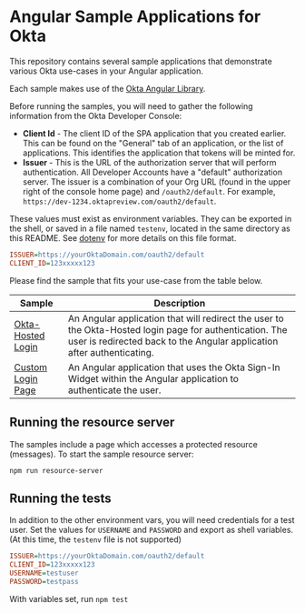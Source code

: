# Angular Sample Applications for Okta

This repository contains several sample applications that demonstrate various Okta use-cases in your Angular application.

Each sample makes use of the [Okta Angular Library][].

Before running the samples, you will need to gather the following information from the Okta Developer Console:

- **Client Id** - The client ID of the SPA application that you created earlier. This can be found on the "General" tab of an application, or the list of applications.  This identifies the application that tokens will be minted for.
- **Issuer** - This is the URL of the authorization server that will perform authentication.  All Developer Accounts have a "default" authorization server.  The issuer is a combination of your Org URL (found in the upper right of the console home page) and `/oauth2/default`. For example, `https://dev-1234.oktapreview.com/oauth2/default`.

These values must exist as environment variables. They can be exported in the shell, or saved in a file named `testenv`, located in the same directory as this README. See [dotenv](https://www.npmjs.com/package/dotenv) for more details on this file format.

```ini
ISSUER=https://yourOktaDomain.com/oauth2/default
CLIENT_ID=123xxxxx123
```

Please find the sample that fits your use-case from the table below.

| Sample | Description |
|--------|-------------|
| [Okta-Hosted Login](/okta-hosted-login) | An Angular application that will redirect the user to the Okta-Hosted login page for authentication.  The user is redirected back to the Angular application after authenticating. |
| [Custom Login Page](/custom-login) | An Angular application that uses the Okta Sign-In Widget within the Angular application to authenticate the user. |

[Okta Angular Library]: https://github.com/okta/okta-oidc-js/tree/master/packages/okta-angular

## Running the resource server
The samples include a page which accesses a protected resource (messages). To start the sample resource server:

```
npm run resource-server
```

## Running the tests

In addition to the other environment vars, you will need credentials for a test user.
Set the values for `USERNAME` and `PASSWORD` and export as shell variables. 
(At this time, the `testenv` file is not supported)

```ini
ISSUER=https://yourOktaDomain.com/oauth2/default
CLIENT_ID=123xxxxx123
USERNAME=testuser
PASSWORD=testpass
```

With variables set, run `npm test`
